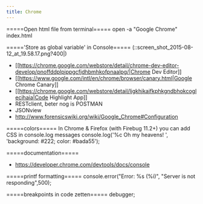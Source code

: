 ```yaml
---
title: Chrome
---
```


=====Open html file from terminal=====
  open -a "Google Chrome" index.html
  
====='Store as global variable' in Console=====
(::screen_shot_2015-08-12_at_19.58.17.png?400|)

* [[https://chrome.google.com/webstore/detail/chrome-dev-editor-develop/pnoffddplpippgcfjdhbmhkofpnaalpg/|Chrome Dev Editor]]
* [[https://www.google.com/intl/en/chrome/browser/canary.html|Google Chrome Canary]]
* [[https://chrome.google.com/webstore/detail/ljgkhjkajfkphkgndbhokcoglecihaia|Code Highlight App]]
* RESTclient, beter nog is POSTMAN
* JSONview
* http://www.forensicswiki.org/wiki/Google_Chrome#Configuration

=====colors=====
In Chrome & Firefox (with Firebug 11.2+) you can add CSS in console.log messages
  console.log('%c Oh my heavens! ', 'background: #222; color: #bada55');

=====documentation=====
* https://developer.chrome.com/devtools/docs/console

=====printf formatting=====
  console.error("Error: %s (%i)", "Server is  not responding",500);
  
=====breakpoints in code zetten=====
  debugger;
  
